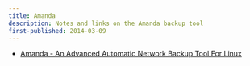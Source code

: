 ```yaml
---
title: Amanda
description: Notes and links on the Amanda backup tool
first-published: 2014-03-09
---
```


*   [Amanda - An Advanced Automatic Network Backup Tool For Linux][1]

[1]: http://www.tecmint.com/amanda-an-advanced-automatic-network-backup-tool-for-linux/
